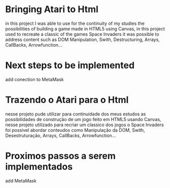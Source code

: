 # Bringing Atari to Html

in this project I was able to use for the continuity of my studies the possibilities of building a game
made in HTML5 using Canvas, in this project used to recreate a classic of the games Space Invaders
it was possible to address content such as DOM Manipulation, Swith, Destructuring, Arrays, CallBacks, Arrowfunction...

# Next steps to be implemented
add conection to MetaMask
# Trazendo o Atari para o Html

nesse projeto pude utilizar para continuidade dos meus estudos as possibilidades de construção de um jogo
feito em HTML5 usando Canvas, nesse projeto utilizado para recriar um classico dos jogos o Space Invaders
foi possivel abordar conteudos como Manipulação da DOM, Swith, Desestruturação, Arrays, CallBacks, Arrowfunction...

# Proximos passos a serem implementados
add MetaMask

